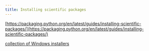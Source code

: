 ```yaml
---
title: Installing scientific packages
---
```


[https://packaging.python.org/en/latest/guides/installing-scientific-packages/](https://packaging.python.org/en/latest/guides/installing-scientific-packages/)

[collection of Windows installers][]


[collection of Windows installers]: https://www.lfd.uci.edu/~gohlke/pythonlibs/

